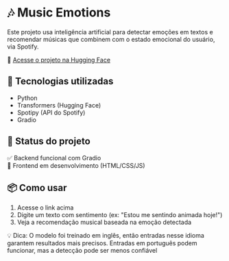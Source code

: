 # 🎶 Music Emotions

Este projeto usa inteligência artificial para detectar emoções em textos e recomendar músicas que combinem com o estado emocional do usuário, via Spotify.

🔗 [Acesse o projeto na Hugging Face](https://huggingface.co/spaces/arienekmn7/musical)

## 🧠 Tecnologias utilizadas
- Python
- Transformers (Hugging Face)
- Spotipy (API do Spotify)
- Gradio

## 🚧 Status do projeto
✅ Backend funcional com Gradio  
🔄 Frontend em desenvolvimento (HTML/CSS/JS)

## 📦 Como usar
1. Acesse o link acima
2. Digite um texto com sentimento (ex: "Estou me sentindo animada hoje!")
3. Veja a recomendação musical baseada na emoção detectada


💡 Dica: O modelo foi treinado em inglês, então entradas nesse idioma garantem resultados mais precisos. Entradas em português podem funcionar, mas a detecção pode ser menos confiável
